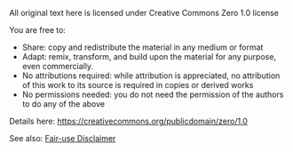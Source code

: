 All original text here is licensed under Creative Commons Zero 1.0 license

You are free to:
* Share: copy and redistribute the material in any medium or format
* Adapt: remix, transform, and build upon the material for any purpose, even commercially.
* No attributions required: while attribution is appreciated, no attribution of this work to its source is
required in copies or derived works
* No permissions needed: you do not need the permission of the authors to do any of the above

Details here: https://creativecommons.org/publicdomain/zero/1.0

See also: [Fair-use Disclaimer](FAIR_USE_DISCLAIMER.md)